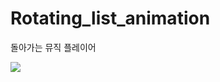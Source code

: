 # Rotating_list_animation
돌아가는 뮤직 플레이어

![](https://velog.velcdn.com/images/namyeji/post/48371803-75d9-478d-989a-5df9ae893f87/image.gif)
